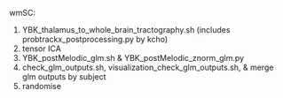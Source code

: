 wmSC:
  1. YBK_thalamus_to_whole_brain_tractography.sh (includes probtrackx_postprocessing.py by kcho) 
  2. tensor ICA 
  3. YBK_postMelodic_glm.sh & YBK_postMelodic_znorm_glm.py
  4. check_glm_outputs.sh, visualization_check_glm_outputs.sh, & merge glm outputs by subject
  5. randomise
